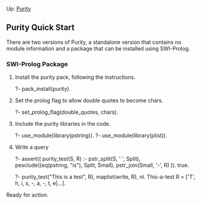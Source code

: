 Up: [Purity](intro.md)

## Purity Quick Start

There are two versions of Purity, a standalone version that contains no module information and a package that can be installed using SWI-Prolog.

### SWI-Prolog Package

1. Install the purity pack, following the instructions.

   ?- pack_install(purity).

1. Set the prolog flag to allow double quotes to become chars.

   ?- set_prolog_flag(double_quotes, chars).

1. Include the purity libraries in the code.

   ?- use_module(library(pstring)).
   ?- use_module(library(plist)).

1. Write a query

   ?- assert((
   purity_test(S, R) :-
   pstr_split(S, ' ', Split),
   pexclude((eq(pstring, "is"), Split, Small),
   pstr_join(Small, '-', R)
   )).
   true.

   ?- purity_test("This is a test", R), maplist(write, R), nl.
   This-a-test
   R = ['T', h, i, s, -, a, -, t, e|...].

Ready for action.
